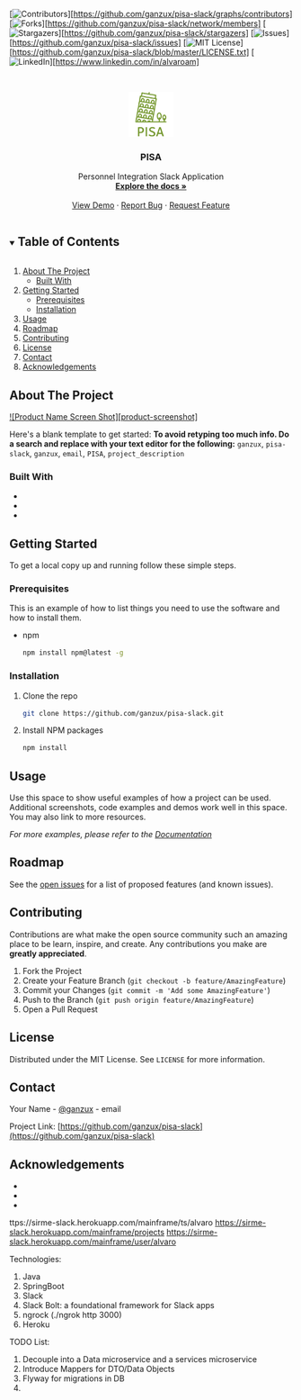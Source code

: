 [![Contributors][contributors-shield]][https://github.com/ganzux/pisa-slack/graphs/contributors]
[![Forks][forks-shield]][https://github.com/ganzux/pisa-slack/network/members]
[![Stargazers][stars-shield]][https://github.com/ganzux/pisa-slack/stargazers]
[![Issues][issues-shield]][https://github.com/ganzux/pisa-slack/issues]
[![MIT License][license-shield]][https://github.com/ganzux/pisa-slack/blob/master/LICENSE.txt]
[![LinkedIn][linkedin-shield]][https://www.linkedin.com/in/alvaroam]


<br />
<p align="center">
  <a href="https://github.com/ganzux/pisa-slack">
    <img src="docs/logo.png" alt="Logo" width="80" height="80">
  </a>

  <h3 align="center">PISA</h3>

  <p align="center">
    Personnel Integration Slack Application
    <br />
    <a href="https://github.com/ganzux/pisa-slack"><strong>Explore the docs »</strong></a>
    <br />
    <br />
    <a href="https://github.com/ganzux/pisa-slack">View Demo</a>
    ·
    <a href="https://github.com/ganzux/pisa-slack/issues">Report Bug</a>
    ·
    <a href="https://github.com/ganzux/pisa-slack/issues">Request Feature</a>
  </p>
</p>



<!-- TABLE OF CONTENTS -->
<details open="open">
  <summary><h2 style="display: inline-block">Table of Contents</h2></summary>
  <ol>
    <li>
      <a href="#about-the-project">About The Project</a>
      <ul>
        <li><a href="#built-with">Built With</a></li>
      </ul>
    </li>
    <li>
      <a href="#getting-started">Getting Started</a>
      <ul>
        <li><a href="#prerequisites">Prerequisites</a></li>
        <li><a href="#installation">Installation</a></li>
      </ul>
    </li>
    <li><a href="#usage">Usage</a></li>
    <li><a href="#roadmap">Roadmap</a></li>
    <li><a href="#contributing">Contributing</a></li>
    <li><a href="#license">License</a></li>
    <li><a href="#contact">Contact</a></li>
    <li><a href="#acknowledgements">Acknowledgements</a></li>
  </ol>
</details>



<!-- ABOUT THE PROJECT -->
## About The Project

[![Product Name Screen Shot][product-screenshot]](https://example.com)

Here's a blank template to get started:
**To avoid retyping too much info. Do a search and replace with your text editor for the following:**
`ganzux`, `pisa-slack`, `ganzux`, `email`, `PISA`, `project_description`


### Built With

* []()
* []()
* []()



<!-- GETTING STARTED -->
## Getting Started

To get a local copy up and running follow these simple steps.

### Prerequisites

This is an example of how to list things you need to use the software and how to install them.
* npm
  ```sh
  npm install npm@latest -g
  ```

### Installation

1. Clone the repo
   ```sh
   git clone https://github.com/ganzux/pisa-slack.git
   ```
2. Install NPM packages
   ```sh
   npm install
   ```



<!-- USAGE EXAMPLES -->
## Usage

Use this space to show useful examples of how a project can be used. Additional screenshots, code examples and demos work well in this space. You may also link to more resources.

_For more examples, please refer to the [Documentation](https://example.com)_



<!-- ROADMAP -->
## Roadmap

See the [open issues](https://github.com/ganzux/pisa-slack/issues) for a list of proposed features (and known issues).



<!-- CONTRIBUTING -->
## Contributing

Contributions are what make the open source community such an amazing place to be learn, inspire, and create. Any contributions you make are **greatly appreciated**.

1. Fork the Project
2. Create your Feature Branch (`git checkout -b feature/AmazingFeature`)
3. Commit your Changes (`git commit -m 'Add some AmazingFeature'`)
4. Push to the Branch (`git push origin feature/AmazingFeature`)
5. Open a Pull Request



<!-- LICENSE -->
## License

Distributed under the MIT License. See `LICENSE` for more information.



<!-- CONTACT -->
## Contact

Your Name - [@ganzux](https://twitter.com/ganzux) - email

Project Link: [https://github.com/ganzux/pisa-slack](https://github.com/ganzux/pisa-slack)



<!-- ACKNOWLEDGEMENTS -->
## Acknowledgements

* []()
* []()
* []()





<!-- MARKDOWN LINKS & IMAGES -->
<!-- https://www.markdownguide.org/basic-syntax/#reference-style-links -->
[contributors-shield]: https://img.shields.io/github/contributors/ganzux/repo.svg?style=for-the-badge
[contributors-url]: https://github.com/ganzux/repo/graphs/contributors
[forks-shield]: https://img.shields.io/github/forks/ganzux/repo.svg?style=for-the-badge
[forks-url]: https://github.com/ganzux/repo/network/members
[stars-shield]: https://img.shields.io/github/stars/ganzux/repo.svg?style=for-the-badge
[stars-url]: https://github.com/ganzux/repo/stargazers
[issues-shield]: https://img.shields.io/github/issues/ganzux/repo.svg?style=for-the-badge
[issues-url]: https://github.com/ganzux/repo/issues
[license-shield]: https://img.shields.io/github/license/ganzux/repo.svg?style=for-the-badge
[license-url]: https://github.com/ganzux/repo/blob/master/LICENSE.txt
[linkedin-shield]: https://img.shields.io/badge/-LinkedIn-black.svg?style=for-the-badge&logo=linkedin&colorB=555
[linkedin-url]: https://linkedin.com/in/ganzux















ttps://sirme-slack.herokuapp.com/mainframe/ts/alvaro
https://sirme-slack.herokuapp.com/mainframe/projects
https://sirme-slack.herokuapp.com/mainframe/user/alvaro


Technologies:
1. Java
2. SpringBoot
3. Slack
4. Slack Bolt: a foundational framework for Slack apps
5. ngrock  (./ngrok http 3000)
6. Heroku



TODO List:
1. Decouple into a Data microservice and a services microservice
2. Introduce Mappers for DTO/Data Objects
3. Flyway for migrations in DB
4. 